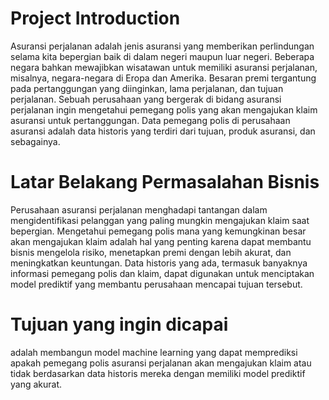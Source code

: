 # Project Introduction
Asuransi perjalanan adalah jenis asuransi yang memberikan perlindungan selama kita bepergian baik di dalam negeri maupun luar negeri. Beberapa negara bahkan mewajibkan wisatawan untuk memiliki asuransi perjalanan, misalnya, negara-negara di Eropa dan Amerika. Besaran premi tergantung pada pertanggungan yang diinginkan, lama perjalanan, dan tujuan perjalanan. Sebuah perusahaan yang bergerak di bidang asuransi perjalanan ingin mengetahui pemegang polis yang akan mengajukan klaim asuransi untuk pertanggungan. Data pemegang polis di perusahaan asuransi adalah data historis yang terdiri dari tujuan, produk asuransi, dan sebagainya.

# Latar Belakang Permasalahan Bisnis
Perusahaan asuransi perjalanan menghadapi tantangan dalam mengidentifikasi pelanggan yang paling mungkin mengajukan klaim saat bepergian. Mengetahui pemegang polis mana yang kemungkinan besar akan mengajukan klaim adalah hal yang penting karena dapat membantu bisnis mengelola risiko, menetapkan premi dengan lebih akurat, dan meningkatkan keuntungan. Data historis yang ada, termasuk banyaknya informasi pemegang polis dan klaim, dapat digunakan untuk menciptakan model prediktif yang membantu perusahaan mencapai tujuan tersebut.

# Tujuan yang ingin dicapai

adalah membangun model machine learning yang dapat memprediksi apakah pemegang polis asuransi perjalanan akan mengajukan klaim atau tidak berdasarkan data historis mereka dengan memiliki model prediktif yang akurat.
